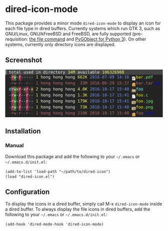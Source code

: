 # dired-icon-mode

This package provides a minor mode `dired-icon-mode` to display an icon for each file type in dired
buffers. Currently systems which run GTK 3, such as GNU/Linux, GNU/kFreeBSD and FreeBSD, are fully
supported (pre-requisition: [the file command](http://darwinsys.com/file/)
and [PyGObject for Python 3](https://wiki.gnome.org/action/show/Projects/PyGObject)). On other
systems, currently only directory icons are displayed.

## Screenshot

![](./screenshot.png)

## Installation

### Manual

Download this package and add the following to your `~/.emacs` or `~/.emacs.d/init.el`:

    (add-to-list 'load-path "~/path/to/dired-icon")
    (load "dired-icon.el")

## Configuration

To display the icons in a dired buffer, simply call M-x `dired-icon-mode` inside a dired buffer. To
always display the file icons in dired buffers, add the following to your `~/.emacs` or
`~/.emacs.d/init.el`:

    (add-hook 'dired-mode-hook 'dired-icon-mode)
